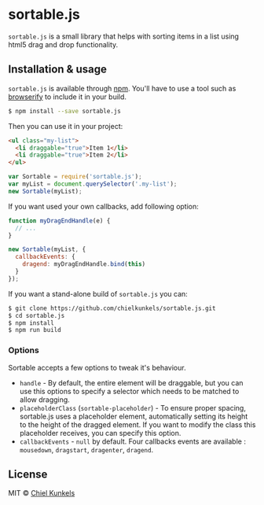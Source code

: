 # sortable.js

`sortable.js` is a small library that helps with sorting items in a list using
html5 drag and drop functionality.


## Installation & usage

`sortable.js` is available through [npm][npm]. You'll have to use a tool such as
[browserify][browserify] to include it in your build.

```bash
$ npm install --save sortable.js
```

Then you can use it in your project:

```html
<ul class="my-list">
  <li draggable="true">Item 1</li>
  <li draggable="true">Item 2</li>
</ul>
```

```js
var Sortable = require('sortable.js');
var myList = document.querySelector('.my-list');
new Sortable(myList);
```

If you want used your own callbacks, add following option:

```js
function myDragEndHandle(e) {
  // ...
}

new Sortable(myList, {
  callbackEvents: {
    dragend: myDragEndHandle.bind(this)
  }
});
```

If you want a stand-alone build of `sortable.js` you can:

```bash
$ git clone https://github.com/chielkunkels/sortable.js.git
$ cd sortable.js
$ npm install
$ npm run build
```

[npm]: https://www.npmjs.com/
[browserify]: http://browserify.org/


### Options

Sortable accepts a few options to tweak it's behaviour.

- `handle` - By default, the entire element will be draggable, but you can use
  this options to specify a selector which needs to be matched to allow
  dragging.
- `placeholderClass` (`sortable-placeholder`) - To ensure proper spacing,
  sortable.js uses a placeholder element, automatically setting its height to
  the height of the dragged element. If you want to modify the class this
  placeholder receives, you can specify this option.
- `callbackEvents` - `null` by default. Four callbacks events are available :
  `mousedown`, `dragstart`, `dragenter`, `dragend`.


## License

MIT © [Chiel Kunkels](http://kunkels.me/)

